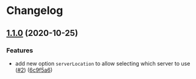 # Changelog

## [1.1.0](https://github.com/SleepWalker/tuya-cloud-api/compare/v1.0.1...v1.1.0) (2020-10-25)

### Features

- add new option `serverLocation` to allow selecting which server to use
  ([#2](https://github.com/SleepWalker/tuya-cloud-api/issues/2))
  ([6c9f5a6](https://github.com/SleepWalker/tuya-cloud-api/commit/6c9f5a61b4dec1b73ac8fe839fd4b80dae3c8316))
